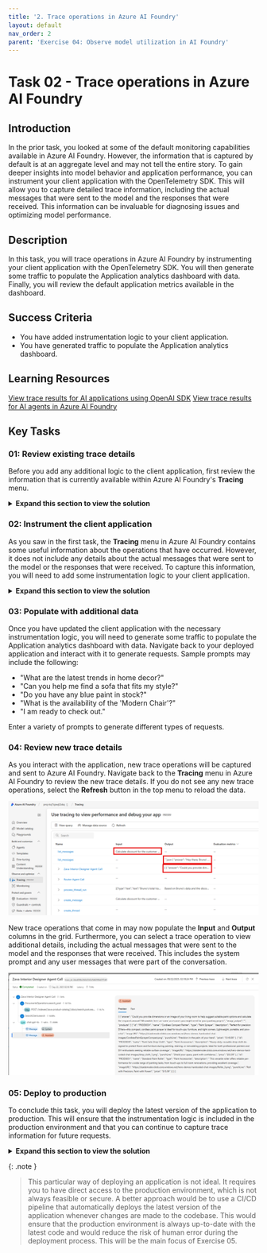 ```yaml
---
title: '2. Trace operations in Azure AI Foundry'
layout: default
nav_order: 2
parent: 'Exercise 04: Observe model utilization in AI Foundry'
---
```


# Task 02 - Trace operations in Azure AI Foundry

## Introduction

In the prior task, you looked at some of the default monitoring capabilities available in Azure AI Foundry. However, the information that is captured by default is at an aggregate level and may not tell the entire story. To gain deeper insights into model behavior and application performance, you can instrument your client application with the OpenTelemetry SDK. This will allow you to capture detailed trace information, including the actual messages that were sent to the model and the responses that were received. This information can be invaluable for diagnosing issues and optimizing model performance.

## Description

In this task, you will trace operations in Azure AI Foundry by instrumenting your client application with the OpenTelemetry SDK. You will then generate some traffic to populate the Application analytics dashboard with data. Finally, you will review the default application metrics available in the dashboard.

## Success Criteria

- You have added instrumentation logic to your client application.
- You have generated traffic to populate the Application analytics dashboard.

## Learning Resources

[View trace results for AI applications using OpenAI SDK](https://learn.microsoft.com/azure/ai-foundry/how-to/develop/trace-application)
[View trace results for AI agents in Azure AI Foundry](https://learn.microsoft.com/azure/ai-foundry/how-to/develop/trace-agents-sdk)

## Key Tasks

### 01: Review existing trace details

Before you add any additional logic to the client application, first review the information that is currently available within Azure AI Foundry's **Tracing** menu.

<details markdown="block">
<summary><strong>Expand this section to view the solution</strong></summary>

First, navigate to [Azure AI Foundry](https://ai.azure.com) and select the AI project associated with this training. Then, select **Tracing** from the **Observe and optimize** menu on the left-hand side.

![View trace details in Azure AI Foundry.](../../media/Solution/0402_Tracing1.png)

Inside of the main grid, you will see a list of trace operations that have been captured. Some trace operations have drill-through indicators, which you can select to view additional operations that occurred as part of the parent operation. For example, when calculating a discount, you can see a **process_thread_run** operation that includes multiple steps, including **start_thread_run**, **get_thread_run**, and more. Each of these steps contains some relevant metadata, such as duration, status, and timestamps. But what you generally will not find is the actual content of the messages that were sent to the model or the responses that were received. This is because the client application has not been instrumented to capture this information.

</details>

### 02: Instrument the client application

As you saw in the first task, the **Tracing** menu in Azure AI Foundry contains some useful information about the operations that have occurred. However, it does not include any details about the actual messages that were sent to the model or the responses that were received. To capture this information, you will need to add some instrumentation logic to your client application.

<details markdown="block">
<summary><strong>Expand this section to view the solution</strong></summary>

First, open the `src/chat_app.py` file in your code editor. Then, uncomment the following import statement on **line 33**.

```python
from opentelemetry.instrumentation.openai_v2 import OpenAIInstrumentor
```

On **line 59**, you will see a call to `configure_azure_monitor()`. This call enables telemetry collection and is why we see the information that we do in the **Tracing** menu. Immediately after this line, uncomment the following line of code to instrument OpenAI operations.

```python
OpenAIInstrumentor().instrument()
```

After that, add the following line of code:

```python
os.environ["AZURE_TRACING_GEN_AI_CONTENT_RECORDING_ENABLED"] = "true"
```

This will assist you in tracing the content of chat messages.

Repeat this process in two more files: `src/src/agents/agent_processor.py` and `src/src/tools/discountLogic.py`. In both of these files, add the import statement for `OpenAIInstrumentor`, the call to `OpenAIInstrumentor().instrument()` immediately after the call to `configure_azure_monitor()`, and the new environment variable.

Once you have made your changes, save the files and restart the application by stopping the Uvicorn server (Ctrl+C) and running the following command again.

```bash
uvicorn chat_app:app --host 0.0.0.0 --port 8000
```

</details>

### 03: Populate with additional data

Once you have updated the client application with the necessary instrumentation logic, you will need to generate some traffic to populate the Application analytics dashboard with data. Navigate back to your deployed application and interact with it to generate requests. Sample prompts may include the following:

- "What are the latest trends in home decor?"
- "Can you help me find a sofa that fits my style?"
- "Do you have any blue paint in stock?"
- "What is the availability of the 'Modern Chair'?"
- "I am ready to check out."

Enter a variety of prompts to generate different types of requests.

### 04: Review new trace details

As you interact with the application, new trace operations will be captured and sent to Azure AI Foundry. Navigate back to the **Tracing** menu in Azure AI Foundry to review the new trace details. If you do not see any new trace operations, select the **Refresh** button in the top menu to reload the data.

![Trace details now include input and output information.](../../media/Solution/0402_Tracing2.png)

New trace operations that come in may now populate the **Input** and **Output** columns in the grid. Furthermore, you can select a trace operation to view additional details, including the actual messages that were sent to the model and the responses that were received. This includes the system prompt and any user messages that were part of the conversation.

![Selecting a trace detail link displays more information on the trace operation, including times, payloads, and operations.](../../media/Solution/0402_Tracing3.png)

### 05: Deploy to production

To conclude this task, you will deploy the latest version of the application to production. This will ensure that the instrumentation logic is included in the production environment and that you can continue to capture trace information for future requests.

<details markdown="block">
<summary><strong>Expand this section to view the solution</strong></summary>

In order to deploy the latest version of the application to production, first ensure that all files are saved. Then, in the terminal, navigate to the `src` directory of your project if you are not already there. Stop the Uvicorn server if it is still running by pressing `Ctrl+C`. Then, build the Docker image by running the following command:

```bash
docker build -t {YOUR_REGISTRY_NAME}.acurecr.io/chat-app:latest .
```

Next, push the Docker image to your Azure Container Registry by running the following command:

```bash
docker push {YOUR_REGISTRY_NAME}.azurecr.io/chat-app:latest
```

Because you have already configured the Azure App Service to use this image and Continuous Deployment is set to **On**, the App Service will automatically pull the latest version of the image and restart the application. This will take several minutes and you may need to stop and start the application manually if it does not restart automatically. Once the application is running again, you can navigate to the URL of your App Service to access the chat application.

</details>

{: .note }
> This particular way of deploying an application is not ideal. It requires you to have direct access to the production environment, which is not always feasible or secure. A better approach would be to use a CI/CD pipeline that automatically deploys the latest version of the application whenever changes are made to the codebase. This would ensure that the production environment is always up-to-date with the latest code and would reduce the risk of human error during the deployment process. This will be the main focus of Exercise 05.
